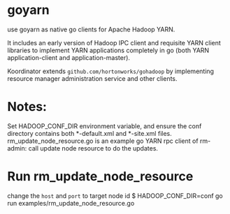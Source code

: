 # goyarn
use goyarn as native go clients for Apache Hadoop YARN.

It includes an early version of Hadoop IPC client and requisite YARN client libraries to implement YARN applications completely in go (both YARN application-client and application-master).

Koordinator extends `github.com/hortonworks/gohadoop` by implementing resource manager administration service and other clients.

# Notes:
Set HADOOP_CONF_DIR environment variable, and ensure the conf directory contains both *-default.xml and *-site.xml files.
rm_update_node_resource.go is an example go YARN rpc client of rm-admin: call update node resource to do the updates.

# Run rm_update_node_resource
change the `host` and `port` to target node id
$ HADOOP_CONF_DIR=conf go run examples/rm_update_node_resource.go